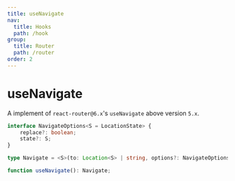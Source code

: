 ```yaml
---
title: useNavigate
nav:
  title: Hooks
  path: /hook
group:
  title: Router
  path: /router
order: 2
---
```


# useNavigate

A implement of `react-router@6.x`'s `useNavigate` above version `5.x`.

```typescript
interface NavigateOptions<S = LocationState> {
    replace?: boolean;
    state?: S;
}

type Navigate = <S>(to: Location<S> | string, options?: NavigateOptions<S>) => void;

function useNavigate(): Navigate;
```